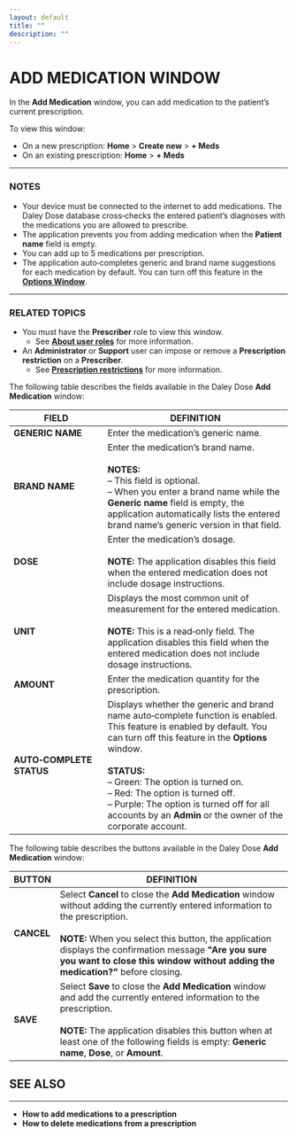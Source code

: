 ```yaml
---
layout: default
title: ""
description: ""
---
```


# **ADD MEDICATION WINDOW**
In the **Add Medication** window, you can add medication to the patient’s current prescription.

To view this window:  
- On a new prescription: **Home** > **Create new** > **+ Meds**  
- On an existing prescription: **Home** > **+ Meds**

---
### **NOTES**
- Your device must be connected to the internet to add medications. The Daley Dose database cross‑checks the entered patient’s diagnoses with the medications you are allowed to prescribe.  
- The application prevents you from adding medication when the **Patient name** field is empty.  
- You can add up to 5 medications per prescription.  
- The application auto‑completes generic and brand name suggestions for each medication by default. You can turn off this feature in the [**Options Window**](/daleydose/options-window).  
---
### **RELATED TOPICS**
- You must have the **Prescriber** role to view this window.  
  + See [**About user roles**](/daleydose/about-user-roles) for more information.  
- An **Administrator** or **Support** user can impose or remove a **Prescription restriction** on a **Prescriber**.  
  + See [**Prescription restrictions**](/daleydose/about-prescription-restrictions) for more information.

The following table describes the fields available in the Daley Dose **Add Medication** window:

| **FIELD** | **DEFINITION** |
|-----------|----------------|
| **GENERIC NAME** | Enter the medication’s generic name. |
| **BRAND NAME** | Enter the medication’s brand name.<br><br>**NOTES:**<br>– This field is optional.<br>– When you enter a brand name while the **Generic name** field is empty, the application automatically lists the entered brand name’s generic version in that field. |
| **DOSE** | Enter the medication’s dosage.<br><br>**NOTE:** The application disables this field when the entered medication does not include dosage instructions. |
| **UNIT** | Displays the most common unit of measurement for the entered medication.<br><br>**NOTE:** This is a read‑only field. The application disables this field when the entered medication does not include dosage instructions. |
| **AMOUNT** | Enter the medication quantity for the prescription. |
| **AUTO‑COMPLETE STATUS** | Displays whether the generic and brand name auto‑complete function is enabled. This feature is enabled by default. You can turn off this feature in the **Options** window.<br><br>**STATUS:**<br>– Green: The option is turned on.<br>– Red: The option is turned off.<br>– Purple: The option is turned off for all accounts by an **Admin** or the owner of the corporate account. |

The following table describes the buttons available in the Daley Dose **Add Medication** window:

| **BUTTON** | **DEFINITION** |
|------------|----------------|
| **CANCEL** | Select **Cancel** to close the **Add Medication** window without adding the currently entered information to the prescription.<br><br>**NOTE:** When you select this button, the application displays the confirmation message **"Are you sure you want to close this window without adding the medication?"** before closing. |
| **SAVE** | Select **Save** to close the **Add Medication** window and add the currently entered information to the prescription.<br><br>**NOTE:** The application disables this button when at least one of the following fields is empty: **Generic name**, **Dose**, or **Amount**. |

## SEE ALSO
---
- **How to add medications to a prescription**
- **How to delete medications from a prescription**
